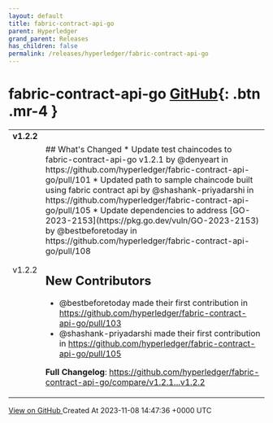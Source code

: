 ```yaml
---
layout: default
title: fabric-contract-api-go
parent: Hyperledger
grand_parent: Releases
has_children: false
permalink: /releases/hyperledger/fabric-contract-api-go
---
```


# fabric-contract-api-go <span class="fs-3 right-align">[GitHub](https://github.com/hyperledger/fabric-contract-api-go){: .btn .mr-4 }</span>


<div>
    <table>
        <tr>
            <td colspan="2">
                <b>
                    v1.2.2
                </b>
            </td>
        </tr>
        <tr>
            <td>
                <span class="chip">
                    v1.2.2
                </span>
            </td>
            <td>
                ## What's Changed
* Update test chaincodes to fabric-contract-api-go v1.2.1 by @denyeart in https://github.com/hyperledger/fabric-contract-api-go/pull/101
* Updated path to sample chaincode built using fabric contract api by @shashank-priyadarshi in https://github.com/hyperledger/fabric-contract-api-go/pull/105
* Update dependencies to address [GO-2023-2153](https://pkg.go.dev/vuln/GO-2023-2153) by @bestbeforetoday in https://github.com/hyperledger/fabric-contract-api-go/pull/108

## New Contributors
* @bestbeforetoday made their first contribution in https://github.com/hyperledger/fabric-contract-api-go/pull/103
* @shashank-priyadarshi made their first contribution in https://github.com/hyperledger/fabric-contract-api-go/pull/105

**Full Changelog**: https://github.com/hyperledger/fabric-contract-api-go/compare/v1.2.1...v1.2.2
            </td>
        </tr>
    </table>
    <a href="https://github.com/hyperledger/fabric-contract-api-go/releases/tag/v1.2.2" class=".btn">
        View on GitHub
    </a>
    <span class="right-align">
        Created At 2023-11-08 14:47:36 +0000 UTC
    </span>
</div>


